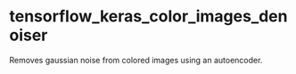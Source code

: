 # tensorflow_keras_color_images_denoiser
Removes gaussian noise from colored images using an autoencoder. 
